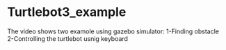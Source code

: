 # Turtlebot3_example

The video shows two examole using gazebo simulator: 
1-Finding obstacle
2-Controlling the turtlebot usnig keyboard